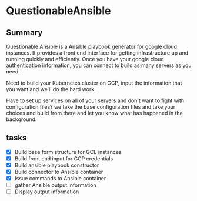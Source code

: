 # QuestionableAnsible

## Summary

Questionable Ansible is a Ansible playbook generator for google cloud instances. It provides a front end interface for getting infrastructure up and running quickly and efficiently. Once you have your google cloud authentication information, you can connect to build as many servers as you need.

Need to build your Kubernetes cluster on GCP, input the information that you want and we'll do the hard work. 

Have to set up services on all of your servers and don't want to fight with configuration files? we take the base configuration files and take your choices and build from there and let you know what has happened in the background.

## tasks

- [X] Build base form structure for GCE instances
- [X] Build front end input for GCP credentials
- [X] Build ansible playbook constructor
- [X] Build connector to Ansible container
- [X] Issue commands to Ansible container
- [ ] gather Ansible output information
- [ ] Display output information
